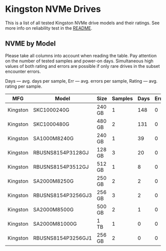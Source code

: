 Kingston NVMe Drives
====================

This is a list of all tested Kingston NVMe drive models and their ratings. See more
info on reliability test in the [README](https://github.com/linuxhw/SMART).

NVME by Model
------------

Please take all columns into account when reading the table. Pay attention on the
number of tested samples and power-on days. Simultaneous high values of both rating
and errors are possible if only rare drives in the subset encounter errors.

Days   — avg. days per sample,
Err    — avg. errors per sample,
Rating — avg. rating per sample.

| MFG       | Model              | Size   | Samples | Days  | Err   | Rating |
|-----------|--------------------|--------|---------|-------|-------|--------|
| Kingston  | SKC1000240G        | 240 GB | 1       | 148   | 0     | 0.41   |
| Kingston  | SKC1000480G        | 480 GB | 2       | 131   | 0     | 0.36   |
| Kingston  | SA1000M8240G       | 240 GB | 1       | 39    | 0     | 0.11   |
| Kingston  | RBUSNS8154P3128GJ  | 128 GB | 3       | 20    | 0     | 0.06   |
| Kingston  | RBUSNS8154P3512GJ  | 512 GB | 1       | 8     | 0     | 0.02   |
| Kingston  | SA2000M8250G       | 250 GB | 2       | 2     | 0     | 0.01   |
| Kingston  | RBUSNS8154P3256GJ3 | 256 GB | 3       | 2     | 0     | 0.01   |
| Kingston  | SA2000M8500G       | 500 GB | 2       | 1     | 0     | 0.00   |
| Kingston  | SA2000M81000G      | 1 TB   | 1       | 0     | 0     | 0.00   |
| Kingston  | RBUSNS8154P3256GJ1 | 256 GB | 2       | 0     | 0     | 0.00   |
